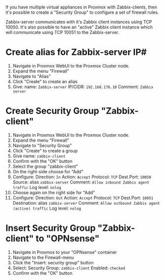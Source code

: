 If you have multiple virtual appliances in Proxmox with Zabbix-clients, then it's possible to create a "Security Group" to configure a set of firewall rules.

Zabbix-server communicates with it's Zabbix client instances using TCP 10050. 
It's also possible to have an "active" Zabbix client instance which will communicate using TCP 10051 to the Zabbix-server.

# Create alias for Zabbix-server IP#
1. Navigate in Proxmox WebUI to the Proxmox Cluster node.
2. Expand the menu "Firewall"
3. Navigate to "Alias"
4. Click "Create" to create an alias
5. Give:
   name: `Zabbix-server`
   IP/CIDR: `192.168.178.10`
   Comment: `Zabbix server`

# Create Security Group "Zabbix-client"
1. Navigate in Proxmox WebUI to the Proxmox Cluster node.
2. Expand the menu "Firewall"
3. Navigate to "Security Group"
4. Click "Create" to create a group
5. Give name: `zabbix-client`
6. Confirm with the "OK" button
7. Select the group "zabbix-client"
8. On the right-side choose for "Add"
9. Configure: 
   Direction: `In`
   Action: `Accept`
   Protocol: `TCP`
   Dest.Port: `10050`
   Source: alias `zabbix-server`
   Comment: `Allow inbound Zabbix agent traffic`
   Log level: `nolog`
10. Choose again on the right side for "Add"
11. Configure: 
   Direction: `Out`
   Action: `Accept`
   Protocol: `TCP`
   Dest.Port: `10051`
   Destination: alias `zabbix-server`
   Comment: `Allow outbound Zabbix agent (active) traffic`
   Log level: `nolog`

# Insert Security Group "Zabbix-client" to "OPNsense"
1. Navigate in Proxmox to your "OPNsense" container
2. Navigate to the Firewall-menu
3. Click the "Insert: security group" button
4. Select:
   Security Group: `zabbix-client`
   Enabled: `checked`
5. Confirm with the "OK" button
   


